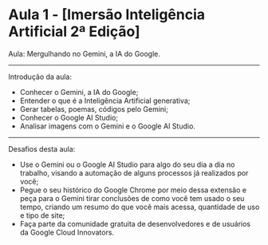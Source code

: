 # Aula 1 - [Imersão Inteligência Artificial 2ª Edição]
Aula: Mergulhando no Gemini, a IA do Google. 

---

Introdução da aula:

- Conhecer o Gemini, a IA do Google;
- Entender o que é a Inteligência Artificial generativa;
- Gerar tabelas, poemas, códigos pelo Gemini;
- Conhecer o Google AI Studio;
- Analisar imagens com o Gemini e o Google AI Studio.
  
---

Desafios desta aula:

- Use o Gemini ou o Google AI Studio para algo do seu dia a dia no trabalho, visando a automação de alguns processos já realizados por você;
- Pegue o seu histórico do Google Chrome por meio dessa extensão e peça para o Gemini tirar conclusões de como você tem usado o seu tempo, criando um resumo do que você mais acessa, quantidade de uso e tipo de site;
- Faça parte da comunidade gratuita de desenvolvedores e de usuários da Google Cloud Innovators.

